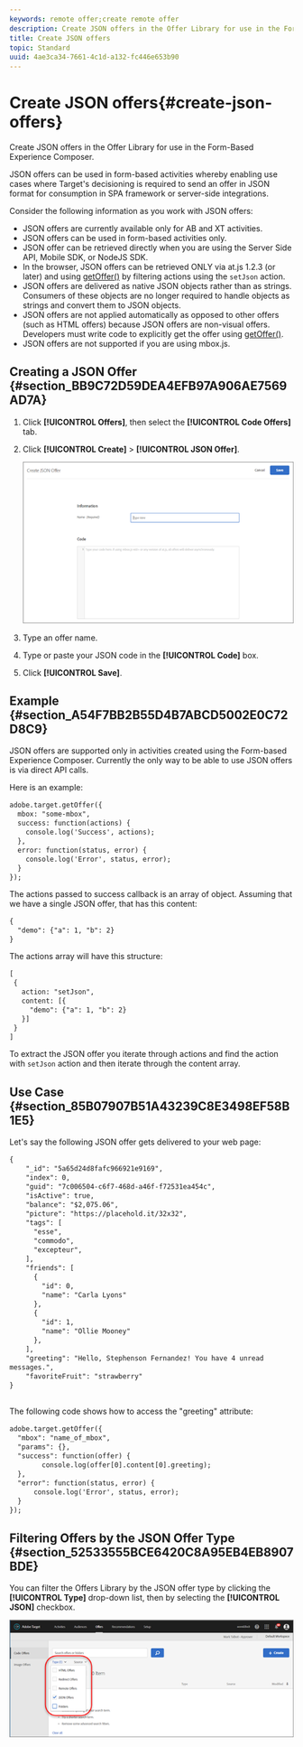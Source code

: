 ```yaml
---
keywords: remote offer;create remote offer
description: Create JSON offers in the Offer Library for use in the Form-Based Experience Composer.
title: Create JSON offers
topic: Standard
uuid: 4ae3ca34-7661-4c1d-a132-fc446e653b90
---
```


# Create JSON offers{#create-json-offers}

Create JSON offers in the Offer Library for use in the Form-Based Experience Composer.

JSON offers can be used in form-based activities whereby enabling use cases where Target's decisioning is required to send an offer in JSON format for consumption in SPA framework or server-side integrations.

Consider the following information as you work with JSON offers:

* JSON offers are currently available only for AB and XT activities. 
* JSON offers can be used in form-based activities only. 
* JSON offer can be retrieved directly when you are using the Server Side API, Mobile SDK, or NodeJS SDK. 
* In the browser, JSON offers can be retrieved ONLY via at.js 1.2.3 (or later) and using [getOffer()](/help/c-implementing-target/c-implementing-target-for-client-side-web/adobe-target-getoffer.md) by filtering actions using the `setJson` action. 
* JSON offers are delivered as native JSON objects rather than as strings. Consumers of these objects are no longer required to handle objects as strings and convert them to JSON objects. 
* JSON offers are not applied automatically as opposed to other offers (such as HTML offers) because JSON offers are non-visual offers. Developers must write code to explicitly get the offer using [getOffer()](/help/c-implementing-target/c-implementing-target-for-client-side-web/adobe-target-getoffer.md). 
* JSON offers are not supported if you are using mbox.js.

## Creating a JSON Offer {#section_BB9C72D59DEA4EFB97A906AE7569AD7A}

1. Click **[!UICONTROL Offers]**, then select the **[!UICONTROL Code Offers]** tab. 
1. Click **[!UICONTROL Create]** > **[!UICONTROL JSON Offer]**.

   ![](assets/offer-json.png)

1. Type an offer name. 
1. Type or paste your JSON code in the **[!UICONTROL Code]** box. 
1. Click **[!UICONTROL Save]**.

## Example {#section_A54F7BB2B55D4B7ABCD5002E0C72D8C9}

JSON offers are supported only in activities created using the Form-based Experience Composer. Currently the only way to be able to use JSON offers is via direct API calls.

Here is an example:

```
adobe.target.getOffer({ 
  mbox: "some-mbox", 
  success: function(actions) { 
    console.log('Success', actions); 
  }, 
  error: function(status, error) { 
    console.log('Error', status, error); 
  } 
});
```

The actions passed to success callback is an array of object. Assuming that we have a single JSON offer, that has this content:

```
{ 
  "demo": {"a": 1, "b": 2} 
}
```

The actions array will have this structure:

```
[ 
 { 
   action: "setJson", 
   content: [{ 
     "demo": {"a": 1, "b": 2} 
   }] 
 }  
]
```

To extract the JSON offer you iterate through actions and find the action with `setJson` action and then iterate through the content array.

## Use Case {#section_85B07907B51A43239C8E3498EF58B1E5}

Let's say the following JSON offer gets delivered to your web page:

```
{ 
    "_id": "5a65d24d8fafc966921e9169", 
    "index": 0, 
    "guid": "7c006504-c6f7-468d-a46f-f72531ea454c", 
    "isActive": true, 
    "balance": "$2,075.06", 
    "picture": "https://placehold.it/32x32", 
    "tags": [ 
      "esse", 
      "commodo", 
      "excepteur", 
    ], 
    "friends": [ 
      { 
        "id": 0, 
        "name": "Carla Lyons" 
      }, 
      { 
        "id": 1, 
        "name": "Ollie Mooney" 
      }, 
    ], 
    "greeting": "Hello, Stephenson Fernandez! You have 4 unread messages.", 
    "favoriteFruit": "strawberry" 
} 
  
```

The following code shows how to access the "greeting" attribute:

```
adobe.target.getOffer({   
  "mbox": "name_of_mbox", 
  "params": {}, 
  "success": function(offer) {           
        console.log(offer[0].content[0].greeting); 
  },   
  "error": function(status, error) {           
      console.log('Error', status, error); 
  } 
});
```

## Filtering Offers by the JSON Offer Type {#section_52533555BCE6420C8A95EB4EB8907BDE}

You can filter the Offers Library by the JSON offer type by clicking the **[!UICONTROL Type]** drop-down list, then by selecting the **[!UICONTROL JSON]** checkbox.

![](assets/offer-json-filter.png)

